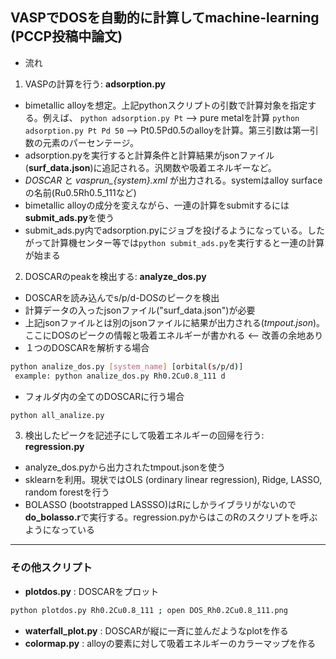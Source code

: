 ## VASPでDOSを自動的に計算してmachine-learning (PCCP投稿中論文)

* 流れ
1. VASPの計算を行う: **adsorption.py**

* bimetallic alloyを想定。上記pythonスクリプトの引数で計算対象を指定する。例えば、
`python adsorption.py Pt` --> pure metalを計算
`python adsorption.py Pt Pd 50` --> Pt0.5Pd0.5のalloyを計算。第三引数は第一引数の元素のパーセンテージ。
* adsorption.pyを実行すると計算条件と計算結果がjsonファイル(**surf_data.json**)に追記される。汎関数や吸着エネルギーなど。
* *DOSCAR* と *vasprun_{system}.xml* が出力される。systemはalloy surfaceの名前(Ru0.5Rh0.5_111など)
* bimetallic alloyの成分を変えながら、一連の計算をsubmitするには**submit_ads.py**を使う
* submit_ads.py内でadsorption.pyにジョブを投げるようになっている。したがって計算機センター等では`python submit_ads.py`を実行すると一連の計算が始まる

2. DOSCARのpeakを検出する: **analyze_dos.py**
* DOSCARを読み込んでs/p/d-DOSのピークを検出
* 計算データの入ったjsonファイル("surf_data.json")が必要
* 上記jsonファイルとは別のjsonファイルに結果が出力される(*tmpout.json*)。ここにDOSのピークの情報と吸着エネルギーが書かれる <-- 改善の余地あり
* １つのDOSCARを解析する場合
```bash
python analize_dos.py [system_name] [orbital(s/p/d)]
 example: python analize_dos.py Rh0.2Cu0.8_111 d
```
* フォルダ内の全てのDOSCARに行う場合
```bash
python all_analize.py
```

3. 検出したピークを記述子にして吸着エネルギーの回帰を行う: **regression.py**
* analyze_dos.pyから出力されたtmpout.jsonを使う
* sklearnを利用。現状ではOLS (ordinary linear regression), Ridge, LASSO, random forestを行う
* BOLASSO (bootstrapped LASSSO)はRにしかライブラリがないので**do_bolasso.r**で実行する。regression.pyからはこのRのスクリプトを呼ぶようになっている

---

### その他スクリプト
* **plotdos.py** : DOSCARをプロット
```bash
python plotdos.py Rh0.2Cu0.8_111 ; open DOS_Rh0.2Cu0.8_111.png
```
* **waterfall_plot.py** : DOSCARが縦に一斉に並んだようなplotを作る
* **colormap.py** : alloyの要素に対して吸着エネルギーのカラーマップを作る
